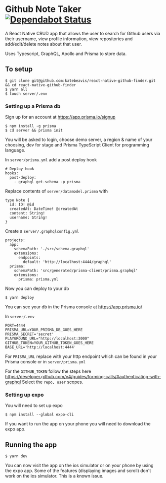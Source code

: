 # Github Note Taker [![Dependabot Status](https://badgen.net/dependabot/katebeavis/react-native-github-finder/260267900?icon=dependabot)](https://app.dependabot.com/accounts/katebeavis/repos/260267900)

A React Native CRUD app that allows the user to search for Github users via their username, view profile information, view repositories and add/edit/delete notes about that user.

Uses Typescript, GraphQL, Apollo and Prisma to store data.

## To setup

```
$ git clone git@github.com:katebeavis/react-native-github-finder.git && cd react-native-github-finder
$ yarn all
$ touch server/.env
```

### Setting up a Prisma db

Sign up for an account at https://app.prisma.io/signup

```
$ npm install -g prisma
$ cd server && prisma init
```

You will be asked to login, choose demo server, a region & name of your choosing, dev for stage and Prisma TypeScript Client for programming language.

In `server/prisma.yml` add a post deploy hook

```
# Deploy hook
hooks:
  post-deploy:
    - graphql get-schema -p prisma
```

Replace contents of `server/datamodel.prisma` with

```
type Note {
  id: ID! @id
  createdAt: DateTime! @createdAt
  content: String!
  username: String!
}
```

Create a `server/.graphqlconfig.yml`

```
projects:
  app:
    schemaPath: './src/schema.graphql'
    extensions:
      endpoints:
        default: 'http://localhost:4444/graphql'
  prisma:
    schemaPath: 'src/generated/prisma-client/prisma.graphql'
    extensions:
      prisma: prisma.yml

```

Now you can deploy to your db

`$ yarn deploy`

You can see your db in the Prisma console at https://app.prisma.io/

In `server/.env`

```
PORT=4444
PRISMA_URL=YOUR_PRISMA_DB_GOES_HERE
PRISMA_SECRET='secret'
PLAYGROUND_URL="http://localhost:3000"
GITHUB_TOKEN=YOUR_GITHUB_TOKEN_GOES_HERE
BASE_URL='http://localhost:4444'
```

For `PRISMA_URL` replace with your http endpoint which can be found in your Prisma console or in `server/prisma.yml`

For the `GITHUB_TOKEN` follow the steps here https://developer.github.com/v4/guides/forming-calls/#authenticating-with-graphql Select the `repo, user` scopes.

### Setting up expo

You will need to set up expo

`$ npm install --global expo-cli`

If you want to run the app on your phone you will need to download the expo app.

## Running the app

`$ yarn dev`

You can now visit the app on the ios simulator or on your phone by using the expo app. Some of the features (displaying images and scroll) don't work on the ios simulator. This is a known issue.
